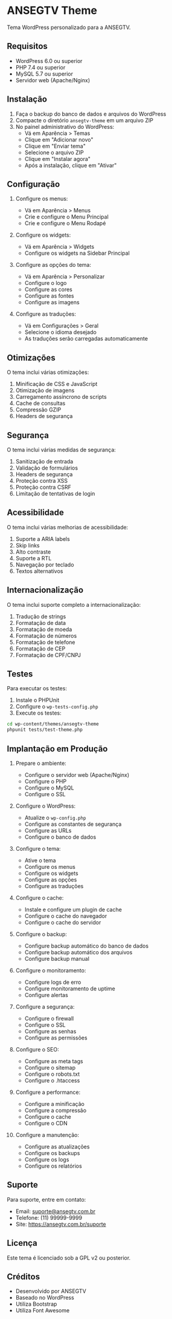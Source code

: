 # ANSEGTV Theme

Tema WordPress personalizado para a ANSEGTV.

## Requisitos

- WordPress 6.0 ou superior
- PHP 7.4 ou superior
- MySQL 5.7 ou superior
- Servidor web (Apache/Nginx)

## Instalação

1. Faça o backup do banco de dados e arquivos do WordPress
2. Compacte o diretório `ansegtv-theme` em um arquivo ZIP
3. No painel administrativo do WordPress:
   - Vá em Aparência > Temas
   - Clique em "Adicionar novo"
   - Clique em "Enviar tema"
   - Selecione o arquivo ZIP
   - Clique em "Instalar agora"
   - Após a instalação, clique em "Ativar"

## Configuração

1. Configure os menus:
   - Vá em Aparência > Menus
   - Crie e configure o Menu Principal
   - Crie e configure o Menu Rodapé

2. Configure os widgets:
   - Vá em Aparência > Widgets
   - Configure os widgets na Sidebar Principal

3. Configure as opções do tema:
   - Vá em Aparência > Personalizar
   - Configure o logo
   - Configure as cores
   - Configure as fontes
   - Configure as imagens

4. Configure as traduções:
   - Vá em Configurações > Geral
   - Selecione o idioma desejado
   - As traduções serão carregadas automaticamente

## Otimizações

O tema inclui várias otimizações:

1. Minificação de CSS e JavaScript
2. Otimização de imagens
3. Carregamento assíncrono de scripts
4. Cache de consultas
5. Compressão GZIP
6. Headers de segurança

## Segurança

O tema inclui várias medidas de segurança:

1. Sanitização de entrada
2. Validação de formulários
3. Headers de segurança
4. Proteção contra XSS
5. Proteção contra CSRF
6. Limitação de tentativas de login

## Acessibilidade

O tema inclui várias melhorias de acessibilidade:

1. Suporte a ARIA labels
2. Skip links
3. Alto contraste
4. Suporte a RTL
5. Navegação por teclado
6. Textos alternativos

## Internacionalização

O tema inclui suporte completo a internacionalização:

1. Tradução de strings
2. Formatação de data
3. Formatação de moeda
4. Formatação de números
5. Formatação de telefone
6. Formatação de CEP
7. Formatação de CPF/CNPJ

## Testes

Para executar os testes:

1. Instale o PHPUnit
2. Configure o `wp-tests-config.php`
3. Execute os testes:

```bash
cd wp-content/themes/ansegtv-theme
phpunit tests/test-theme.php
```

## Implantação em Produção

1. Prepare o ambiente:
   - Configure o servidor web (Apache/Nginx)
   - Configure o PHP
   - Configure o MySQL
   - Configure o SSL

2. Configure o WordPress:
   - Atualize o `wp-config.php`
   - Configure as constantes de segurança
   - Configure as URLs
   - Configure o banco de dados

3. Configure o tema:
   - Ative o tema
   - Configure os menus
   - Configure os widgets
   - Configure as opções
   - Configure as traduções

4. Configure o cache:
   - Instale e configure um plugin de cache
   - Configure o cache do navegador
   - Configure o cache do servidor

5. Configure o backup:
   - Configure backup automático do banco de dados
   - Configure backup automático dos arquivos
   - Configure backup manual

6. Configure o monitoramento:
   - Configure logs de erro
   - Configure monitoramento de uptime
   - Configure alertas

7. Configure a segurança:
   - Configure o firewall
   - Configure o SSL
   - Configure as senhas
   - Configure as permissões

8. Configure o SEO:
   - Configure as meta tags
   - Configure o sitemap
   - Configure o robots.txt
   - Configure o .htaccess

9. Configure a performance:
   - Configure a minificação
   - Configure a compressão
   - Configure o cache
   - Configure o CDN

10. Configure a manutenção:
    - Configure as atualizações
    - Configure os backups
    - Configure os logs
    - Configure os relatórios

## Suporte

Para suporte, entre em contato:

- Email: suporte@ansegtv.com.br
- Telefone: (11) 99999-9999
- Site: https://ansegtv.com.br/suporte

## Licença

Este tema é licenciado sob a GPL v2 ou posterior.

## Créditos

- Desenvolvido por ANSEGTV
- Baseado no WordPress
- Utiliza Bootstrap
- Utiliza Font Awesome 